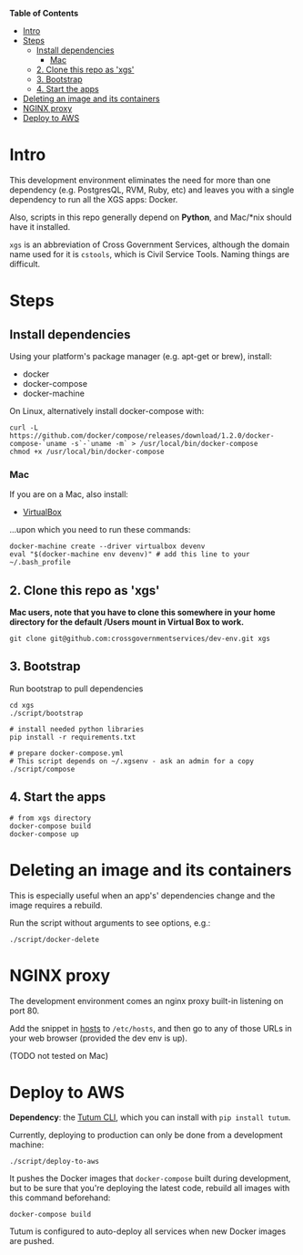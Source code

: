 <!-- markdown-toc start - Don't edit this section. Run M-x markdown-toc/generate-toc again -->
**Table of Contents**

- [Intro](#intro)
- [Steps](#steps)
    - [Install dependencies](#install-dependencies)
        - [Mac](#mac)
    - [2. Clone this repo as 'xgs'](#2-clone-this-repo-as-xgs)
    - [3. Bootstrap](#3-bootstrap)
    - [4. Start the apps](#4-start-the-apps)
- [Deleting an image and its containers](#deleting-an-image-and-its-containers)
- [NGINX proxy](#nginx-proxy)
- [Deploy to AWS](#deploy-to-aws)

<!-- markdown-toc end -->


# Intro

This development environment eliminates the need for more than one dependency (e.g. PostgresQL, RVM, Ruby, etc) and leaves you with a single dependency to run all the XGS apps: Docker.

Also, scripts in this repo generally depend on **Python**, and Mac/\*nix should have  it installed.

```xgs``` is an abbreviation of Cross Government Services, although the domain name used for it is ```cstools```, which is Civil Service Tools. Naming things are difficult.

# Steps


## Install dependencies

Using your platform's package manager (e.g. apt-get or brew), install:

- docker
- docker-compose
- docker-machine


On Linux, alternatively install docker-compose with:

    curl -L https://github.com/docker/compose/releases/download/1.2.0/docker-compose-`uname -s`-`uname -m` > /usr/local/bin/docker-compose
    chmod +x /usr/local/bin/docker-compose

### Mac

If you are on a Mac, also install:

- [VirtualBox](https://www.virtualbox.org/)

...upon which you need to run these commands:

    docker-machine create --driver virtualbox devenv
    eval "$(docker-machine env devenv)" # add this line to your ~/.bash_profile

## 2. Clone this repo as 'xgs'

**Mac users, note that you have to clone this somewhere in your home directory for the default /Users mount in Virtual Box to work.**

    git clone git@github.com:crossgovernmentservices/dev-env.git xgs

## 3. Bootstrap

Run bootstrap to pull dependencies

    cd xgs
    ./script/bootstrap

    # install needed python libraries
    pip install -r requirements.txt

    # prepare docker-compose.yml
    # This script depends on ~/.xgsenv - ask an admin for a copy
    ./script/compose

## 4. Start the apps

    # from xgs directory
    docker-compose build
    docker-compose up

# Deleting an image and its containers

This is especially useful when an app's' dependencies change and the image requires a rebuild.

Run the script without arguments to see options, e.g.:

    ./script/docker-delete

# NGINX proxy

The development environment comes an nginx proxy built-in listening on port 80.

Add the snippet in [hosts](./hosts) to ```/etc/hosts```, and then go to any of those URLs in your web browser (provided the dev env is up).

(TODO not tested on Mac)

# Deploy to AWS

**Dependency**: the [Tutum CLI](https://github.com/tutumcloud/cli), which you can install with ```pip install tutum```.

Currently, deploying to production can only be done from a development machine:

    ./script/deploy-to-aws

It pushes the Docker images that ```docker-compose``` built during development, but to be sure that you're deploying the latest code, rebuild all images with this command beforehand:

    docker-compose build


Tutum is configured to auto-deploy all services when new Docker images are pushed.
